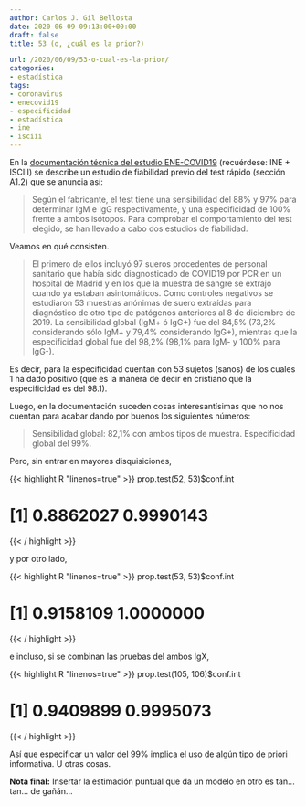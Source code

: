 ```yaml
---
author: Carlos J. Gil Bellosta
date: 2020-06-09 09:13:00+00:00
draft: false
title: 53 (o, ¿cuál es la prior?)

url: /2020/06/09/53-o-cual-es-la-prior/
categories:
- estadística
tags:
- coronavirus
- enecovid19
- especificidad
- estadística
- ine
- isciii
---
```


En la [documentación técnica del estudio ENE-COVID19](https://portalcne.isciii.es/enecovid19/documentos/ene_covid19_dis.pdf) (recuérdese: INE + ISCIII) se describe un estudio de fiabilidad previo del test rápido (sección A1.2) que se anuncia así:

>Según el fabricante, el test tiene una sensibilidad del 88% y 97% para determinar IgM e IgG respectivamente, y una especificidad de 100% frente a ambos isótopos. Para comprobar el comportamiento del test elegido, se han llevado a cabo dos estudios de fiabilidad.

Veamos en qué consisten.

>El primero de ellos incluyó 97 sueros procedentes de personal sanitario que había sido diagnosticado de COVID19 por PCR en un hospital de Madrid y en los que la muestra de sangre se extrajo cuando ya estaban asintomáticos. Como controles negativos se estudiaron 53 muestras anónimas de suero extraídas para diagnóstico de otro tipo de patógenos anteriores al 8 de diciembre de 2019. La sensibilidad global (IgM+ ó IgG+) fue del 84,5% (73,2% considerando sólo IgM+ y 79,4% considerando IgG+), mientras que la especificidad global fue del 98,2% (98,1% para IgM- y 100% para IgG-).

Es decir, para la especificidad cuentan con 53 sujetos (sanos) de los cuales 1 ha dado positivo (que es la manera de decir en cristiano que la especificidad es del 98.1).

Luego, en la documentación suceden cosas interesantísimas que no nos cuentan para acabar dando por buenos los siguientes números:

>Sensibilidad global: 82,1% con ambos tipos de muestra. Especificidad global del 99%.

Pero, sin entrar en mayores disquisiciones,

{{< highlight R "linenos=true" >}}
prop.test(52, 53)$conf.int
# [1] 0.8862027 0.9990143
{{< / highlight >}}

y por otro lado,

{{< highlight R "linenos=true" >}}
prop.test(53, 53)$conf.int
# [1] 0.9158109 1.0000000
{{< / highlight >}}

e incluso, si se combinan las pruebas del ambos IgX,

{{< highlight R "linenos=true" >}}
prop.test(105, 106)$conf.int
# [1] 0.9409899 0.9995073
{{< / highlight >}}

Así que especificar un valor del 99% implica el uso de algún tipo de priori informativa. U otras cosas.

**Nota final:** Insertar la estimación puntual que da un modelo en otro es tan... tan... de gañán...